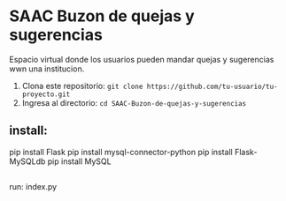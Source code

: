 # SAAC Buzon de quejas y sugerencias
 Espacio virtual donde los usuarios pueden mandar quejas y sugerencias wwn una institucion.

1. Clona este repositorio: `git clone https://github.com/tu-usuario/tu-proyecto.git`
2. Ingresa al directorio: `cd SAAC-Buzon-de-quejas-y-sugerencias `
## install:
 pip install Flask
 pip install mysql-connector-python
 pip install Flask-MySQLdb
 pip install MySQL
##

##
run: 
index.py
##
